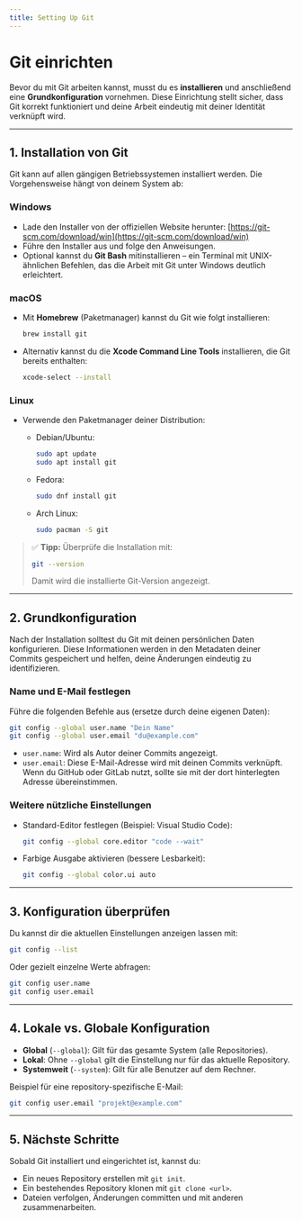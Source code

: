 ```yaml
---
title: Setting Up Git
---
```

# Git einrichten

Bevor du mit Git arbeiten kannst, musst du es **installieren** und anschließend eine **Grundkonfiguration** vornehmen. Diese Einrichtung stellt sicher, dass Git korrekt funktioniert und deine Arbeit eindeutig mit deiner Identität verknüpft wird.

---

## 1. Installation von Git

Git kann auf allen gängigen Betriebssystemen installiert werden. Die Vorgehensweise hängt von deinem System ab:

### Windows

* Lade den Installer von der offiziellen Website herunter:
  [https://git-scm.com/download/win](https://git-scm.com/download/win)
* Führe den Installer aus und folge den Anweisungen.
* Optional kannst du **Git Bash** mitinstallieren – ein Terminal mit UNIX-ähnlichen Befehlen, das die Arbeit mit Git unter Windows deutlich erleichtert.

### macOS

* Mit **Homebrew** (Paketmanager) kannst du Git wie folgt installieren:

  ```bash
  brew install git
  ```
* Alternativ kannst du die **Xcode Command Line Tools** installieren, die Git bereits enthalten:

  ```bash
  xcode-select --install
  ```

### Linux

* Verwende den Paketmanager deiner Distribution:

  * Debian/Ubuntu:

    ```bash
    sudo apt update
    sudo apt install git
    ```
  * Fedora:

    ```bash
    sudo dnf install git
    ```
  * Arch Linux:

    ```bash
    sudo pacman -S git
    ```

> ✅ **Tipp:** Überprüfe die Installation mit:
>
> ```bash
> git --version
> ```
>
> Damit wird die installierte Git-Version angezeigt.

---

## 2. Grundkonfiguration

Nach der Installation solltest du Git mit deinen persönlichen Daten konfigurieren. Diese Informationen werden in den Metadaten deiner Commits gespeichert und helfen, deine Änderungen eindeutig zu identifizieren.

### Name und E-Mail festlegen

Führe die folgenden Befehle aus (ersetze durch deine eigenen Daten):

```bash
git config --global user.name "Dein Name"
git config --global user.email "du@example.com"
```

* `user.name`: Wird als Autor deiner Commits angezeigt.
* `user.email`: Diese E-Mail-Adresse wird mit deinen Commits verknüpft. Wenn du GitHub oder GitLab nutzt, sollte sie mit der dort hinterlegten Adresse übereinstimmen.

### Weitere nützliche Einstellungen

* Standard-Editor festlegen (Beispiel: Visual Studio Code):

  ```bash
  git config --global core.editor "code --wait"
  ```
* Farbige Ausgabe aktivieren (bessere Lesbarkeit):

  ```bash
  git config --global color.ui auto
  ```

---

## 3. Konfiguration überprüfen

Du kannst dir die aktuellen Einstellungen anzeigen lassen mit:

```bash
git config --list
```

Oder gezielt einzelne Werte abfragen:

```bash
git config user.name
git config user.email
```

---

## 4. Lokale vs. Globale Konfiguration

* **Global** (`--global`): Gilt für das gesamte System (alle Repositories).
* **Lokal**: Ohne `--global` gilt die Einstellung nur für das aktuelle Repository.
* **Systemweit** (`--system`): Gilt für alle Benutzer auf dem Rechner.

Beispiel für eine repository-spezifische E-Mail:

```bash
git config user.email "projekt@example.com"
```

---

## 5. Nächste Schritte

Sobald Git installiert und eingerichtet ist, kannst du:

* Ein neues Repository erstellen mit `git init`.
* Ein bestehendes Repository klonen mit `git clone <url>`.
* Dateien verfolgen, Änderungen committen und mit anderen zusammenarbeiten.
